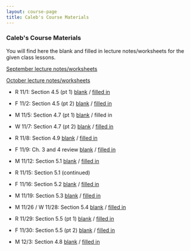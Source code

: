 ```yaml
---
layout: course-page
title: Caleb's Course Materials
---
```


### Caleb's Course Materials

You will find here the blank and filled in lecture notes/worksheets for the given class lessons.


[September lecture notes/worksheets](cmf02s)

[October lecture notes/worksheets](cmf02o)

* R 11/1: Section 4.5 (pt 1) [blank](assets/caleb/ch4/4-5-part1_blank.pdf)  /  [filled in](assets/caleb/ch4/4-5-part1_comp.pdf)
* F 11/2: Section 4.5 (pt 2) [blank](assets/caleb/ch4/4-5-part2_blank.pdf)  /  [filled in](assets/caleb/ch4/4-5-part2_comp.pdf)

* M 11/5: Section 4.7 (pt 1) [blank](assets/caleb/ch4/4-7-part1_blank.pdf)  /  filled in
* W 11/7: Section 4.7 (pt 2) [blank](assets/caleb/ch4/4-7-part2_blank.pdf)  /  [filled in](assets/caleb/ch4/4-7-part2_comp.pdf)
* R 11/8: Section 4.9 [blank](assets/caleb/ch4/4-9_blank.pdf)  /  [filled in](assets/caleb/ch4/4-9_comp.pdf)
* F 11/9: Ch. 3 and 4 review [blank](assets/caleb/ch4/Ch_3-4_Review_blank.pdf)  /  [filled in](assets/caleb/ch4/Ch_3-4_Review_comp.pdf)

* M 11/12: Section 5.1 [blank](assets/caleb/ch5/5-1_blank.pdf)  /  [filled in](assets/caleb/ch5/5-1_comp.pdf)
* R 11/15: Section 5.1 (continued)
* F 11/16: Section 5.2 [blank](assets/caleb/ch5/5-2_blank.pdf)  /  [filled in](assets/caleb/ch5/5-2_comp.pdf)

* M 11/19: Section 5.3 [blank](assets/caleb/ch5/5-3_blank.pdf)  /  [filled in](assets/caleb/ch5/5-3_comp.pdf)

* M 11/26 / W 11/28: Section 5.4 [blank](assets/caleb/ch5/5-4_blank.pdf)  /  [filled in](assets/caleb/ch5/5-4_comp.pdf)
* R 11/29: Section 5.5 (pt 1) [blank](assets/caleb/ch5/5-5-part1_blank.pdf)  /  [filled in](assets/caleb/ch5/5-5-part1_comp.pdf)
* F 11/30: Section 5.5 (pt 2) [blank](assets/caleb/ch5/5-5-part2_blank.pdf)  /  [filled in](assets/caleb/ch5/5-5-part2_comp.pdf)

* M 12/3: Section 4.8 [blank](assets/caleb/ch4/4-8_blank.pdf)  /  [filled in](assets/caleb/ch4/4-8_comp.pdf)
